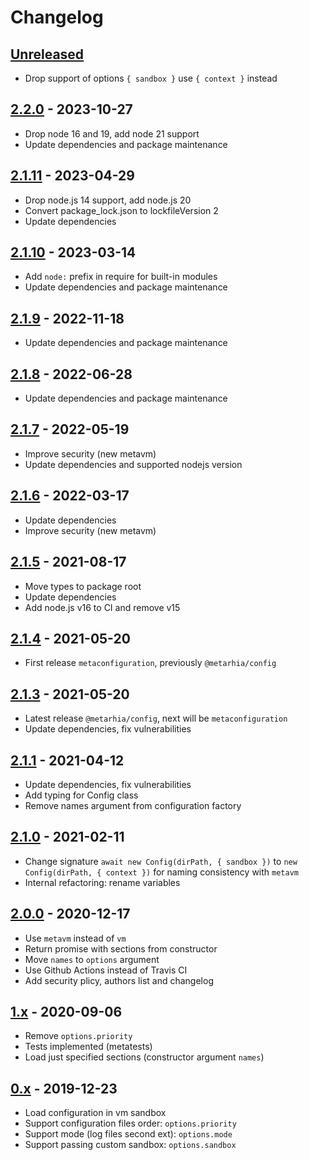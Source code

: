 # Changelog

## [Unreleased][unreleased]

- Drop support of options `{ sandbox }` use `{ context }` instead

## [2.2.0][] - 2023-10-27

- Drop node 16 and 19, add node 21 support
- Update dependencies and package maintenance

## [2.1.11][] - 2023-04-29

- Drop node.js 14 support, add node.js 20
- Convert package_lock.json to lockfileVersion 2
- Update dependencies

## [2.1.10][] - 2023-03-14

- Add `node:` prefix in require for built-in modules
- Update dependencies and package maintenance

## [2.1.9][] - 2022-11-18

- Update dependencies and package maintenance

## [2.1.8][] - 2022-06-28

- Update dependencies and package maintenance

## [2.1.7][] - 2022-05-19

- Improve security (new metavm)
- Update dependencies and supported nodejs version

## [2.1.6][] - 2022-03-17

- Update dependencies
- Improve security (new metavm)

## [2.1.5][] - 2021-08-17

- Move types to package root
- Update dependencies
- Add node.js v16 to CI and remove v15

## [2.1.4][] - 2021-05-20

- First release `metaconfiguration`, previously `@metarhia/config`

## [2.1.3][] - 2021-05-20

- Latest release `@metarhia/config`, next will be `metaconfiguration`
- Update dependencies, fix vulnerabilities

## [2.1.1][] - 2021-04-12

- Update dependencies, fix vulnerabilities
- Add typing for Config class
- Remove names argument from configuration factory

## [2.1.0][] - 2021-02-11

- Change signature `await new Config(dirPath, { sandbox })` to
  `new Config(dirPath, { context })` for naming consistency with `metavm`
- Internal refactoring: rename variables

## [2.0.0][] - 2020-12-17

- Use `metavm` instead of `vm`
- Return promise with sections from constructor
- Move `names` to `options` argument
- Use Github Actions instead of Travis CI
- Add security plicy, authors list and changelog

## [1.x][] - 2020-09-06

- Remove `options.priority`
- Tests implemented (metatests)
- Load just specified sections (constructor argument `names`)

## [0.x][] - 2019-12-23

- Load configuration in vm sandbox
- Support configuration files order: `options.priority`
- Support mode (log files second ext): `options.mode`
- Support passing custom sandbox: `options.sandbox`

[unreleased]: https://github.com/metarhia/metaconfiguration/compare/v2.2.0...HEAD
[2.2.0]: https://github.com/metarhia/metaconfiguration/compare/v2.1.11...v2.2.0
[2.1.11]: https://github.com/metarhia/metaconfiguration/compare/v2.1.10...v2.1.11
[2.1.10]: https://github.com/metarhia/metaconfiguration/compare/v2.1.9...v2.1.10
[2.1.9]: https://github.com/metarhia/metaconfiguration/compare/v2.1.8...v2.1.9
[2.1.8]: https://github.com/metarhia/metaconfiguration/compare/v2.1.7...v2.1.8
[2.1.7]: https://github.com/metarhia/metaconfiguration/compare/v2.1.6...v2.1.7
[2.1.6]: https://github.com/metarhia/metaconfiguration/compare/v2.1.5...v2.1.6
[2.1.5]: https://github.com/metarhia/metaconfiguration/compare/v2.1.4...v2.1.5
[2.1.4]: https://github.com/metarhia/metaconfiguration/compare/v2.1.3...v2.1.4
[2.1.3]: https://github.com/metarhia/metaconfiguration/compare/v2.1.1...v2.1.3
[2.1.1]: https://github.com/metarhia/metaconfiguration/compare/v2.1.0...v2.1.1
[2.1.0]: https://github.com/metarhia/metaconfiguration/compare/v2.0.0...v2.1.0
[2.0.0]: https://github.com/metarhia/metaconfiguration/compare/v1.x...v2.0.0
[1.x]: https://github.com/metarhia/metaconfiguration/compare/v0.x...v1.x
[0.x]: https://github.com/metarhia/metaconfiguration/releases/tag/v0.x
